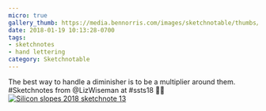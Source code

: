 ```yaml
---
micro: true
gallery_thumb: https://media.bennorris.com/images/sketchnotable/thumbs/silicon-slopes-2018-sketchnote-13.jpg
date: 2018-01-19 10:13:28-0700
tags:
- sketchnotes
- hand lettering
category: Sketchnotable
---
```


The best way to handle a diminisher is to be a multiplier around them. #Sketchnotes from @LizWiseman at #ssts18 ✍🏼 [![Silicon slopes 2018 sketchnote 13](https://media.bennorris.com/images/sketchnotable/silicon-slopes-2018/silicon-slopes-2018-sketchnote-13.jpg)](https://media.bennorris.com/images/sketchnotable/silicon-slopes-2018/silicon-slopes-2018-sketchnote-13.jpg)